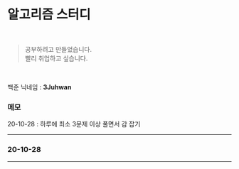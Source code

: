 # 알고리즘 스터디

<br />

> 공부하려고 만들었습니다.  
> 빨리 취업하고 싶습니다.

<br/>

백준 닉네임 : **3Juhwan**<br/>

### 메모

20-10-28 : 하루에 최소 3문제 이상 풀면서 감 잡기<br/>

---

### 20-10-28

---
